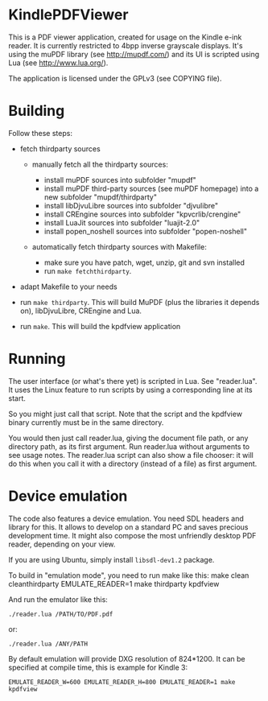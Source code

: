 KindlePDFViewer
===============

This is a PDF viewer application, created for usage on the Kindle e-ink reader.
It is currently restricted to 4bpp inverse grayscale displays. It's using the
muPDF library (see http://mupdf.com/) and its UI is scripted using Lua (see
http://www.lua.org/).

The application is licensed under the GPLv3 (see COPYING file).


Building
========


Follow these steps:

* fetch thirdparty sources
	* manually fetch all the thirdparty sources:
		* install muPDF sources into subfolder "mupdf"
		* install muPDF third-party sources (see muPDF homepage) into a new
		subfolder "mupdf/thirdparty"
		* install libDjvuLibre sources into subfolder "djvulibre"
		* install CREngine sources into subfolder "kpvcrlib/crengine"
		* install LuaJit sources into subfolder "luajit-2.0"
		* install popen_noshell sources into subfolder "popen-noshell"

	* automatically fetch thirdparty sources with Makefile:
		* make sure you have patch, wget, unzip, git and svn installed
		* run `make fetchthirdparty`.

* adapt Makefile to your needs

* run `make thirdparty`. This will build MuPDF (plus the libraries it depends
  on), libDjvuLibre, CREngine and Lua.

* run `make`. This will build the kpdfview application


Running
=======

The user interface (or what's there yet) is scripted in Lua. See "reader.lua".
It uses the Linux feature to run scripts by using a corresponding line at its
start.

So you might just call that script. Note that the script and the kpdfview
binary currently must be in the same directory.

You would then just call reader.lua, giving the document file path, or any
directory path, as its first argument. Run reader.lua without arguments to see
usage notes.  The reader.lua script can also show a file chooser: it will do
this when you call it with a directory (instead of a file) as first argument.


Device emulation
================

The code also features a device emulation. You need SDL headers and library
for this. It allows to develop on a standard PC and saves precious development
time. It might also compose the most unfriendly desktop PDF reader, depending
on your view.

If you are using Ubuntu, simply install `libsdl-dev1.2` package.

To build in "emulation mode", you need to run make like this:
	make clean cleanthirdparty
	EMULATE_READER=1 make thirdparty kpdfview

And run the emulator like this:
```
./reader.lua /PATH/TO/PDF.pdf
```

or:
```
./reader.lua /ANY/PATH
```

By default emulation will provide DXG resolution of 824*1200. It can be
specified at compile time, this is example for Kindle 3:

```
EMULATE_READER_W=600 EMULATE_READER_H=800 EMULATE_READER=1 make kpdfview
```

